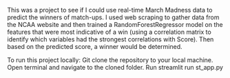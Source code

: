 This was a project to see if I could use real-time March Madness data to predict the winners of match-ups. I used web scraping to gather data from the NCAA website and then trained a RandomForestRegressor model on the features that were most indicative of a win (using a correlation matrix to identify which variables had the strongest correlations with Score). Then based on the predicted score, a winner would be determined.

To run this project locally:
Git clone the repository to your local machine.
Open terminal and navigate to the cloned folder.
Run streamlit run st_app.py
